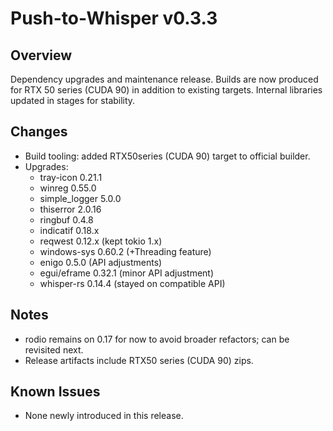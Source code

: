 # Push-to-Whisper v0.3.3

## Overview
Dependency upgrades and maintenance release. Builds are now produced for RTX 50 series (CUDA 90) in addition to existing targets. Internal libraries updated in stages for stability.

## Changes
- Build tooling: added RTX50series (CUDA 90) target to official builder.
- Upgrades:
  - tray-icon 0.21.1
  - winreg 0.55.0
  - simple_logger 5.0.0
  - thiserror 2.0.16
  - ringbuf 0.4.8
  - indicatif 0.18.x
  - reqwest 0.12.x (kept tokio 1.x)
  - windows-sys 0.60.2 (+Threading feature)
  - enigo 0.5.0 (API adjustments)
  - egui/eframe 0.32.1 (minor API adjustment)
  - whisper-rs 0.14.4 (stayed on compatible API)

## Notes
- rodio remains on 0.17 for now to avoid broader refactors; can be revisited next.
- Release artifacts include RTX50 series (CUDA 90) zips.

## Known Issues
- None newly introduced in this release.
